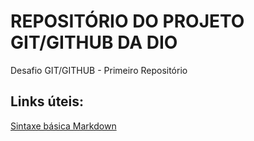 # REPOSITÓRIO DO PROJETO GIT/GITHUB DA DIO
Desafio GIT/GITHUB - Primeiro Repositório

## Links úteis:
[Sintaxe básica Markdown](https://www.markdownguide.org/basic-syntax/)
